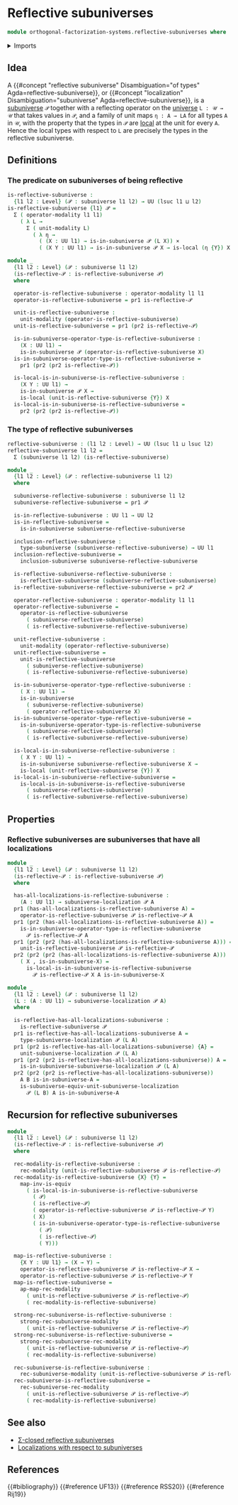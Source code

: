 # Reflective subuniverses

```agda
module orthogonal-factorization-systems.reflective-subuniverses where
```

<details><summary>Imports</summary>

```agda
open import foundation.action-on-identifications-functions
open import foundation.cartesian-product-types
open import foundation.dependent-pair-types
open import foundation.equivalences
open import foundation.function-extensionality
open import foundation.function-types
open import foundation.identity-types
open import foundation.propositions
open import foundation.retractions
open import foundation.subuniverses
open import foundation.universe-levels

open import orthogonal-factorization-systems.localizations-at-subuniverses
open import orthogonal-factorization-systems.modal-induction
open import orthogonal-factorization-systems.modal-operators
open import orthogonal-factorization-systems.modal-subuniverse-induction
open import orthogonal-factorization-systems.types-local-at-maps
```

</details>

## Idea

A
{{#concept "reflective subuniverse" Disambiguation="of types" Agda=reflective-subuniverse}},
or
{{#concept "localization" Disambiguation="subuniverse" Agda=reflective-subuniverse}},
is a [subuniverse](foundation.subuniverses.md) `𝒫` together with a reflecting
operator on the [universe](foundation.universe-levels.md) `L : 𝒰 → 𝒰` that takes
values in `𝒫`, and a family of unit maps `η : A → LA` for all types `A` in `𝒰`,
with the property that the types in `𝒫` are
[local](orthogonal-factorization-systems.types-local-at-maps.md) at the unit for
every `A`. Hence the local types with respect to `L` are precisely the types in
the reflective subuniverse.

## Definitions

### The predicate on subuniverses of being reflective

```agda
is-reflective-subuniverse :
  {l1 l2 : Level} (𝒫 : subuniverse l1 l2) → UU (lsuc l1 ⊔ l2)
is-reflective-subuniverse {l1} 𝒫 =
  Σ ( operator-modality l1 l1)
    ( λ L →
      Σ ( unit-modality L)
        ( λ η →
          ( (X : UU l1) → is-in-subuniverse 𝒫 (L X)) ×
          ( (X Y : UU l1) → is-in-subuniverse 𝒫 X → is-local (η {Y}) X)))
```

```agda
module _
  {l1 l2 : Level} (𝒫 : subuniverse l1 l2)
  (is-reflective-𝒫 : is-reflective-subuniverse 𝒫)
  where

  operator-is-reflective-subuniverse : operator-modality l1 l1
  operator-is-reflective-subuniverse = pr1 is-reflective-𝒫

  unit-is-reflective-subuniverse :
    unit-modality (operator-is-reflective-subuniverse)
  unit-is-reflective-subuniverse = pr1 (pr2 is-reflective-𝒫)

  is-in-subuniverse-operator-type-is-reflective-subuniverse :
    (X : UU l1) →
    is-in-subuniverse 𝒫 (operator-is-reflective-subuniverse X)
  is-in-subuniverse-operator-type-is-reflective-subuniverse =
    pr1 (pr2 (pr2 is-reflective-𝒫))

  is-local-is-in-subuniverse-is-reflective-subuniverse :
    (X Y : UU l1) →
    is-in-subuniverse 𝒫 X →
    is-local (unit-is-reflective-subuniverse {Y}) X
  is-local-is-in-subuniverse-is-reflective-subuniverse =
    pr2 (pr2 (pr2 is-reflective-𝒫))
```

### The type of reflective subuniverses

```agda
reflective-subuniverse : (l1 l2 : Level) → UU (lsuc l1 ⊔ lsuc l2)
reflective-subuniverse l1 l2 =
  Σ (subuniverse l1 l2) (is-reflective-subuniverse)
```

```agda
module _
  {l1 l2 : Level} (𝒫 : reflective-subuniverse l1 l2)
  where

  subuniverse-reflective-subuniverse : subuniverse l1 l2
  subuniverse-reflective-subuniverse = pr1 𝒫

  is-in-reflective-subuniverse : UU l1 → UU l2
  is-in-reflective-subuniverse =
    is-in-subuniverse subuniverse-reflective-subuniverse

  inclusion-reflective-subuniverse :
    type-subuniverse (subuniverse-reflective-subuniverse) → UU l1
  inclusion-reflective-subuniverse =
    inclusion-subuniverse subuniverse-reflective-subuniverse

  is-reflective-subuniverse-reflective-subuniverse :
    is-reflective-subuniverse (subuniverse-reflective-subuniverse)
  is-reflective-subuniverse-reflective-subuniverse = pr2 𝒫

  operator-reflective-subuniverse : operator-modality l1 l1
  operator-reflective-subuniverse =
    operator-is-reflective-subuniverse
      ( subuniverse-reflective-subuniverse)
      ( is-reflective-subuniverse-reflective-subuniverse)

  unit-reflective-subuniverse :
    unit-modality (operator-reflective-subuniverse)
  unit-reflective-subuniverse =
    unit-is-reflective-subuniverse
      ( subuniverse-reflective-subuniverse)
      ( is-reflective-subuniverse-reflective-subuniverse)

  is-in-subuniverse-operator-type-reflective-subuniverse :
    ( X : UU l1) →
    is-in-subuniverse
      ( subuniverse-reflective-subuniverse)
      ( operator-reflective-subuniverse X)
  is-in-subuniverse-operator-type-reflective-subuniverse =
    is-in-subuniverse-operator-type-is-reflective-subuniverse
      ( subuniverse-reflective-subuniverse)
      ( is-reflective-subuniverse-reflective-subuniverse)

  is-local-is-in-subuniverse-reflective-subuniverse :
    ( X Y : UU l1) →
    is-in-subuniverse subuniverse-reflective-subuniverse X →
    is-local (unit-reflective-subuniverse {Y}) X
  is-local-is-in-subuniverse-reflective-subuniverse =
    is-local-is-in-subuniverse-is-reflective-subuniverse
      ( subuniverse-reflective-subuniverse)
      ( is-reflective-subuniverse-reflective-subuniverse)
```

## Properties

### Reflective subuniverses are subuniverses that have all localizations

```agda
module _
  {l1 l2 : Level} (𝒫 : subuniverse l1 l2)
  (is-reflective-𝒫 : is-reflective-subuniverse 𝒫)
  where

  has-all-localizations-is-reflective-subuniverse :
    (A : UU l1) → subuniverse-localization 𝒫 A
  pr1 (has-all-localizations-is-reflective-subuniverse A) =
    operator-is-reflective-subuniverse 𝒫 is-reflective-𝒫 A
  pr1 (pr2 (has-all-localizations-is-reflective-subuniverse A)) =
    is-in-subuniverse-operator-type-is-reflective-subuniverse
      𝒫 is-reflective-𝒫 A
  pr1 (pr2 (pr2 (has-all-localizations-is-reflective-subuniverse A))) =
    unit-is-reflective-subuniverse 𝒫 is-reflective-𝒫
  pr2 (pr2 (pr2 (has-all-localizations-is-reflective-subuniverse A)))
    ( X , is-in-subuniverse-X) =
      is-local-is-in-subuniverse-is-reflective-subuniverse
        𝒫 is-reflective-𝒫 X A is-in-subuniverse-X

module _
  {l1 l2 : Level} (𝒫 : subuniverse l1 l2)
  (L : (A : UU l1) → subuniverse-localization 𝒫 A)
  where

  is-reflective-has-all-localizations-subuniverse :
    is-reflective-subuniverse 𝒫
  pr1 is-reflective-has-all-localizations-subuniverse A =
    type-subuniverse-localization 𝒫 (L A)
  pr1 (pr2 is-reflective-has-all-localizations-subuniverse) {A} =
    unit-subuniverse-localization 𝒫 (L A)
  pr1 (pr2 (pr2 is-reflective-has-all-localizations-subuniverse)) A =
    is-in-subuniverse-subuniverse-localization 𝒫 (L A)
  pr2 (pr2 (pr2 is-reflective-has-all-localizations-subuniverse))
    A B is-in-subuniverse-A =
    is-subuniverse-equiv-unit-subuniverse-localization
      𝒫 (L B) A is-in-subuniverse-A
```

## Recursion for reflective subuniverses

```agda
module _
  {l1 l2 : Level} (𝒫 : subuniverse l1 l2)
  (is-reflective-𝒫 : is-reflective-subuniverse 𝒫)
  where

  rec-modality-is-reflective-subuniverse :
    rec-modality (unit-is-reflective-subuniverse 𝒫 is-reflective-𝒫)
  rec-modality-is-reflective-subuniverse {X} {Y} =
    map-inv-is-equiv
      ( is-local-is-in-subuniverse-is-reflective-subuniverse
        ( 𝒫)
        ( is-reflective-𝒫)
        ( operator-is-reflective-subuniverse 𝒫 is-reflective-𝒫 Y)
        ( X)
        ( is-in-subuniverse-operator-type-is-reflective-subuniverse
          ( 𝒫)
          ( is-reflective-𝒫)
          ( Y)))

  map-is-reflective-subuniverse :
    {X Y : UU l1} → (X → Y) →
    operator-is-reflective-subuniverse 𝒫 is-reflective-𝒫 X →
    operator-is-reflective-subuniverse 𝒫 is-reflective-𝒫 Y
  map-is-reflective-subuniverse =
    ap-map-rec-modality
      ( unit-is-reflective-subuniverse 𝒫 is-reflective-𝒫)
      ( rec-modality-is-reflective-subuniverse)

  strong-rec-subuniverse-is-reflective-subuniverse :
    strong-rec-subuniverse-modality
      ( unit-is-reflective-subuniverse 𝒫 is-reflective-𝒫)
  strong-rec-subuniverse-is-reflective-subuniverse =
    strong-rec-subuniverse-rec-modality
      ( unit-is-reflective-subuniverse 𝒫 is-reflective-𝒫)
      ( rec-modality-is-reflective-subuniverse)

  rec-subuniverse-is-reflective-subuniverse :
    rec-subuniverse-modality (unit-is-reflective-subuniverse 𝒫 is-reflective-𝒫)
  rec-subuniverse-is-reflective-subuniverse =
    rec-subuniverse-rec-modality
      ( unit-is-reflective-subuniverse 𝒫 is-reflective-𝒫)
      ( rec-modality-is-reflective-subuniverse)
```

## See also

- [Σ-closed reflective subuniverses](orthogonal-factorization-systems.sigma-closed-reflective-subuniverses.md)
- [Localizations with respect to subuniverses](orthogonal-factorization-systems.localizations-at-subuniverses.md)

## References

{{#bibliography}} {{#reference UF13}} {{#reference RSS20}} {{#reference Rij19}}
